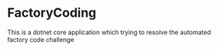 # FactoryCoding

This is a dotnet core application which trying to resolve the automated factory code challenge

